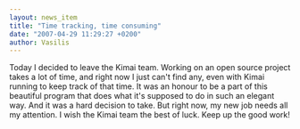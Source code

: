 ```yaml
---
layout: news_item
title: "Time tracking, time consuming"
date: "2007-04-29 11:29:27 +0200"
author: Vasilis
---
```


Today I decided to leave the Kimai team.
Working on an open source project takes a lot of time, and right now I just can't find any, even with Kimai running to keep track of that time.
It was an honour to be a part of this beautiful program that does what it's supposed to do in such an elegant way.
And it was a hard decision to take. But right now, my new job needs all my attention.
I wish the Kimai team the best of luck. Keep up the good work!